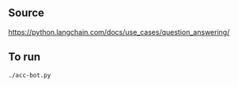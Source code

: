 ## Source

https://python.langchain.com/docs/use_cases/question_answering/

## To run

``` shell
./acc-bot.py
```
